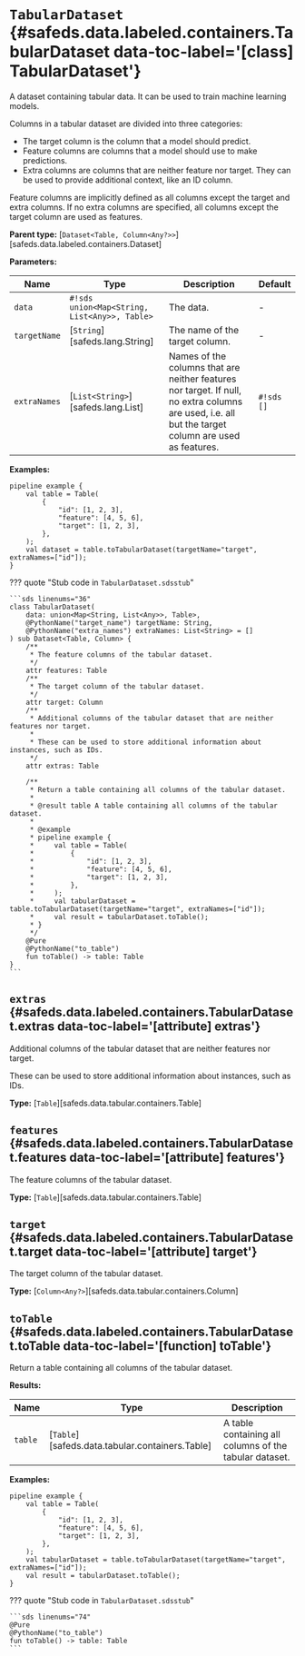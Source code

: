 [//]: # (DO NOT EDIT THIS FILE DIRECTLY. Instead, edit the corresponding stub file and execute `npm run docs:api`.)

# <code class="doc-symbol doc-symbol-class"></code> `TabularDataset` {#safeds.data.labeled.containers.TabularDataset data-toc-label='[class] TabularDataset'}

A dataset containing tabular data. It can be used to train machine learning models.

Columns in a tabular dataset are divided into three categories:

- The target column is the column that a model should predict.
- Feature columns are columns that a model should use to make predictions.
- Extra columns are columns that are neither feature nor target. They can be used to provide additional context,
  like an ID column.

Feature columns are implicitly defined as all columns except the target and extra columns. If no extra columns
are specified, all columns except the target column are used as features.

**Parent type:** [`Dataset<Table, Column<Any?>>`][safeds.data.labeled.containers.Dataset]

**Parameters:**

| Name | Type | Description | Default |
|------|------|-------------|---------|
| `data` | `#!sds union<Map<String, List<Any>>, Table>` | The data. | - |
| `targetName` | [`String`][safeds.lang.String] | The name of the target column. | - |
| `extraNames` | [`List<String>`][safeds.lang.List] | Names of the columns that are neither features nor target. If null, no extra columns are used, i.e. all but the target column are used as features. | `#!sds []` |

**Examples:**

```sds
pipeline example {
    val table = Table(
        {
            "id": [1, 2, 3],
            "feature": [4, 5, 6],
            "target": [1, 2, 3],
        },
    );
    val dataset = table.toTabularDataset(targetName="target", extraNames=["id"]);
}
```

??? quote "Stub code in `TabularDataset.sdsstub`"

    ```sds linenums="36"
    class TabularDataset(
        data: union<Map<String, List<Any>>, Table>,
        @PythonName("target_name") targetName: String,
        @PythonName("extra_names") extraNames: List<String> = []
    ) sub Dataset<Table, Column> {
        /**
         * The feature columns of the tabular dataset.
         */
        attr features: Table
        /**
         * The target column of the tabular dataset.
         */
        attr target: Column
        /**
         * Additional columns of the tabular dataset that are neither features nor target.
         *
         * These can be used to store additional information about instances, such as IDs.
         */
        attr extras: Table

        /**
         * Return a table containing all columns of the tabular dataset.
         *
         * @result table A table containing all columns of the tabular dataset.
         *
         * @example
         * pipeline example {
         *     val table = Table(
         *         {
         *             "id": [1, 2, 3],
         *             "feature": [4, 5, 6],
         *             "target": [1, 2, 3],
         *         },
         *     );
         *     val tabularDataset = table.toTabularDataset(targetName="target", extraNames=["id"]);
         *     val result = tabularDataset.toTable();
         * }
         */
        @Pure
        @PythonName("to_table")
        fun toTable() -> table: Table
    }
    ```

## <code class="doc-symbol doc-symbol-attribute"></code> `extras` {#safeds.data.labeled.containers.TabularDataset.extras data-toc-label='[attribute] extras'}

Additional columns of the tabular dataset that are neither features nor target.

These can be used to store additional information about instances, such as IDs.

**Type:** [`Table`][safeds.data.tabular.containers.Table]

## <code class="doc-symbol doc-symbol-attribute"></code> `features` {#safeds.data.labeled.containers.TabularDataset.features data-toc-label='[attribute] features'}

The feature columns of the tabular dataset.

**Type:** [`Table`][safeds.data.tabular.containers.Table]

## <code class="doc-symbol doc-symbol-attribute"></code> `target` {#safeds.data.labeled.containers.TabularDataset.target data-toc-label='[attribute] target'}

The target column of the tabular dataset.

**Type:** [`Column<Any?>`][safeds.data.tabular.containers.Column]

## <code class="doc-symbol doc-symbol-function"></code> `toTable` {#safeds.data.labeled.containers.TabularDataset.toTable data-toc-label='[function] toTable'}

Return a table containing all columns of the tabular dataset.

**Results:**

| Name | Type | Description |
|------|------|-------------|
| `table` | [`Table`][safeds.data.tabular.containers.Table] | A table containing all columns of the tabular dataset. |

**Examples:**

```sds hl_lines="10"
pipeline example {
    val table = Table(
        {
            "id": [1, 2, 3],
            "feature": [4, 5, 6],
            "target": [1, 2, 3],
        },
    );
    val tabularDataset = table.toTabularDataset(targetName="target", extraNames=["id"]);
    val result = tabularDataset.toTable();
}
```

??? quote "Stub code in `TabularDataset.sdsstub`"

    ```sds linenums="74"
    @Pure
    @PythonName("to_table")
    fun toTable() -> table: Table
    ```
